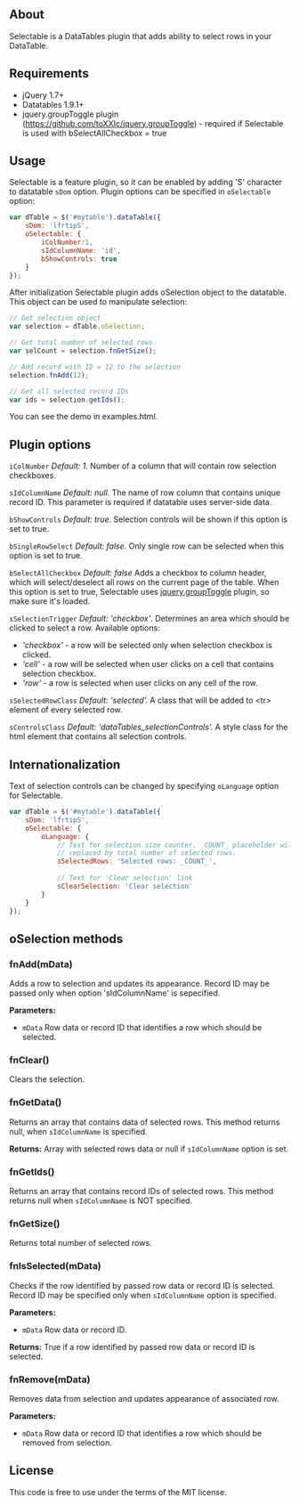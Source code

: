 About
-----

Selectable is a DataTables plugin that adds ability to select rows in your DataTable.

Requirements
------------

* jQuery 1.7+
* Datatables 1.9.1+
* jquery.groupToggle plugin (https://github.com/toXXIc/jquery.groupToggle) - required
if Selectable is used with bSelectAllCheckbox = true

Usage
-----

Selectable is a feature plugin, so it can be enabled by adding 'S' character to 
datatable `sDom` option. Plugin options can be specified in `oSelectable` option:

```js
var dTable = $('#mytable').dataTable({
    sDom: 'lfrtipS',
    oSelectable: {
        iColNumber:1,
        sIdColumnName: 'id',
        bShowControls: true
    }
});
```

After initialization Selectable plugin adds oSelection object to the datatable. 
This object can be used to manipulate selection:

```js
// Get selection object
var selection = dTable.oSelection;

// Get total number of selected rows
var selCount = selection.fnGetSize();

// Add record with ID = 12 to the selection
selection.fnAdd(12);

// Get all selected record IDs
var ids = selection.getIds();
```

You can see the demo in examples.html.


Plugin options
--------------

`iColNumber` *Default: 1.*
    Number of a column that will contain row selection checkboxes.

`sIdColumnName` *Default: null.*
    The name of row column that contains unique record ID. This parameter is required 
    if datatable uses server-side data.

`bShowControls` *Default: true*. 
    Selection controls will be shown if this option is set to true.

`bSingleRowSelect` *Default: false*.
    Only single row can be selected when this option is set to true.

`bSelectAllCheckbox` *Default: false*
    Adds a checkbox to column header, which will select/deselect all 
    rows on the current page of the table. When this option is set to true,
    Selectable uses [jquery.groupToggle](https://github.com/toXXIc/jquery.groupToggle) 
    plugin, so make sure it's loaded.

`sSelectionTrigger` *Default: 'checkbox'*.
    Determines an area which should be clicked to select a row.
    Available options:
 
*  _'checkbox'_ - a row will be selected only when selection checkbox is clicked.
*  _'cell'_ - a row will be selected when user clicks on a cell that contains selection checkbox.
*  _'row'_ - a row is selected when user clicks on any cell of the row.
    

`sSelectedRowClass` *Default: 'selected'.*
    A class that will be added to &lt;tr&gt; element of every selected row.

`sControlsClass` *Default: 'dataTables_selectionControls'.*
    A style class for the html element that contains all selection controls.


Internationalization
--------------------

Text of selection controls can be changed by specifying `oLanguage` option for Selectable.

```js
var dTable = $('#mytable').dataTable({
    sDom: 'lfrtipS',
    oSelectable: {
        oLanguage: {
            // Text for selection size counter. _COUNT_ placeholder will be 
            // replaced by total number of selected rows.
            sSelectedRows: 'Selected rows: _COUNT_', 
        
            // Text for 'Clear selection' link
            sClearSelection: 'Clear selection'       
        }
    }
});
```


oSelection methods
------------------


### fnAdd(mData)
Adds a row to selection and updates its appearance. Record ID may be passed
only when option 'sIdColumnName' is sepecified.

**Parameters:**
* `mData` Row data or record ID that identifies a row which should be selected.


### fnClear()
Clears the selection.


### fnGetData()
Returns an array that contains data of selected rows.
This method returns null, when `sIdColumnName` is specified.

**Returns:** Array with selected rows data or null if `sIdColumnName` option is set.


### fnGetIds()
Returns an array that contains record IDs of selected rows.
This method returns null when `sIdColumnName` is NOT specified.


### fnGetSize()
Returns total number of selected rows.
    

### fnIsSelected(mData) 
Checks if the row identified by passed row data or record ID is selected.
Record ID may be specified only when `sIdColumnName` option is specified.

**Parameters:**
* `mData` Row data or record ID.

**Returns:** True if a row identified by passed row data or record ID is selected.
       

### fnRemove(mData)
Removes data from selection and updates appearance of associated row.

**Parameters:** 
* `mData` Row data or record ID that identifies a row which should be removed from selection.



License
-------

This code is free to use under the terms of the MIT license.
